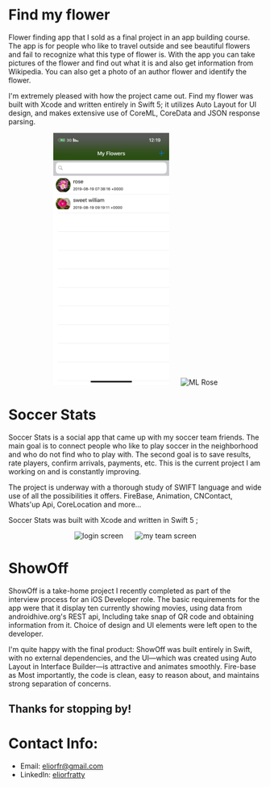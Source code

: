 # Find my flower
Flower finding app that I sold as a final project in an app building course. 
The app is for people who like to travel outside and see beautiful flowers and fail to recognize what this type of flower is. 
With the app you can take pictures of the flower and find out what it is and also get information from Wikipedia. You can also get a photo of an author flower and identify the flower.

I'm extremely pleased with how the project came out. 
Find my flower was built with Xcode and written entirely in Swift 5; it utilizes Auto Layout for
UI design, and makes extensive use of CoreML, CoreData and JSON response parsing.
<p align="center">
    <img src="Images/Flower-Finder/Main-Screen.JPG" width="230" title="main screen">&nbsp;&nbsp;&nbsp;&nbsp;&nbsp;
    <img src="Images/Flower-Finder/ML-Find-Rose.gif" width="226" title="ML Rose">
</p>

# Soccer Stats
Soccer Stats is a social app that came up with my soccer team friends. The main goal is to connect people who like to play soccer in the neighborhood and who do not find who to play with. The second goal is to save results, rate players, confirm arrivals, payments, etc.
This is the current project I am working on and is constantly improving.

The project is underway with a thorough study of SWIFT language and wide use of all the possibilities it offers.
FireBase, Animation, CNContact, Whats'up Api, CoreLocation and more...

Soccer Stats was built with Xcode and written in Swift 5 ;

<p align="center">
    <img src="swift-portfolio/Images/Soccer-stats/LoginScreen.JPG" width="230" title="login screen">&nbsp;&nbsp;&nbsp;&nbsp;&nbsp;
    <img src="swift-portfolio/Images/Soccer-stats/TeamSCreen.JPG" width="226" title="my team screen">
</p>

# ShowOff
ShowOff is a take-home project I recently completed as part of the interview process for an iOS Developer role. The
basic requirements for the app were that it display ten currently showing movies, using data
from androidhive.org's REST api, Including take snap of QR code and obtaining information from it.
Choice of design and UI elements were left open to the developer.

I'm quite happy with the final product: ShowOff was built entirely in Swift, with no external dependencies, and the UI—which was created using Auto Layout in Interface Builder—is attractive and animates smoothly. Fire-base as Most importantly, the code is clean, easy to reason about, and maintains strong separation of concerns.

## Thanks for stopping by!

# Contact Info:

- Email: eliorfr@gmail.com
- LinkedIn: [eliorfratty](https://www.linkedin.com/in/elior-fratty-208659143/)
